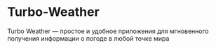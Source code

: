 # Turbo-Weather
Turbo Weather — простое и удобное приложения для мгновенного получения информации о погоде в любой точке мира
